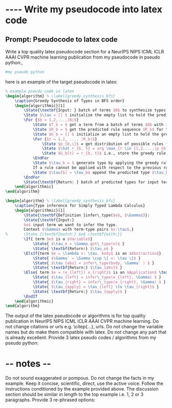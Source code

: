 # ---- Write my pseudocode into latex code

## Prompt: Pseudocode to latex code
Write a top quality latex pseudocode section for a NeurIPS NIPS ICML ICLR AAAI CVPR machine learning publication 
from my pseudocode in pseudo python:, 
```python
#my pseudo python
```
here is an example of the target pseudocode in latex:
```latex
% example pseudo code in latex
\begin{algorithm} % \label{greedy_synthesis_bfs}
	\caption{Greedy Synthesis of Types in BFS order} 
	\begin{algorithmic}[1]
	    \State{\textbf{Input: } batch of terms $B$ to synthesize types of length $|B|$}
	    \State $\tau = [] $ initialize the empty list to hold the predicted batch of types.
		\For {$b = 1,2,...,|B|$}
		    \State $T_b = $ get a term from a batch of terms $B$ with index $b$
		    \State $R_b = $ get the predicted rule sequence $R_b$ for the term $T_b$
		    \State $G_b = [] $ initialize an empty list to hold the greedy rules from $R_b$ 
			\For {$t = 1,2, ..., |R_b|$}
			    \State $p_{b,i}$ = get distribution of possible rules for the current type inference step $t$
			    \State $\hat r_{b, t} = arg \max_{r \in {1,2,...,|p_{b,i}|} } \{ p_{b,t}[r] \}$ i.e., get the most likely rule for this time step $t$ for the current term $T_b$
			    \State $G_b[t] = r_{b, t}$ i.e., store the greedy rule to predict in time step $t$
			\EndFor
			\State $\tau_b = $ generate type by applying the greedy rules from $G_b$ in BFS order. 
			If a rule cannot be applied with respect to the previous rule in BFS order skip this type and append the dummy error type.
			\State $\tau[b] = \tau_b$ append the predicted type $\tau_b$ to the list of types.
		\EndFor
		\State{\textbf{Return: } batch of predicted types for input terms $\tau$}
	\end{algorithmic} 
\end{algorithm}

\begin{algorithm} % \label{greedy_synthesis_bfs}
	\caption{Type inference for Simply Typed Lambda Calculus} 
	\begin{algorithmic}[1]
	    \State{\textbf{Definition }infer\_type($e$, $\Gamma$)}:
		\State{\textbf{Input:} 
		$e$ input term we want to infer the type. 
		Context $\Gamma$ with term-type pairs $x:\tau$.}
% 		\State {\textbf{match:} $e$ \textbf{with:}}
		\If{ term $e$ is a $Variable$}
		    \State{ $\tau_e = \Gamma.get\_type(e)$ }
		    \State{ \textbf{Return:} $\tau_e$ }
		\ElsIf{term $e = \lambda x: \tau. body$ is an $Abstraction$} 
			\State{ $\Gamma' = \Gamma \cup \{ x: \tau \}$ }
			\State{ $\tau_{abs} = infer\_type(body, \Gamma' ) $ }
		    \State{ \textbf{Return:} $\tau_{abs}$ }
		\Else{ term $e = (e_{left}) e_{right}$ is an $Application$ \textbf{then}} 
			\State{ $\tau_{left} = infer\_type(e_{left}, \Gamma) $ }
			\State{ $\tau_{right} = infer\_type(e_{right}, \Gamma) $ }
			\State{ $\tau_{apply} = \tau_{left} \to \tau_{right}$ }
		    \State{ \textbf{Return:} $\tau_{apply}$ }
		\EndIf
	\end{algorithmic} 
\end{algorithm}
```
The output of the latex pseudocode or algorithms is for top quality publication in NeurIPS NIPS ICML ICLR AAAI CVPR machine learning.
Do not change citations or urls e.g. \citep{...}, urls.
Do not change the variable names but do make them compatible with latex.
Do not change any part that is already excellent.
Provide 3 latex pseudo codes / algorithms from my pseudo python:

# -- notes --
Do not sound exaggerated or pompous.
Do not change the facts in my example.
Keep it concise, scientific, direct, use the active voice.
Follow the instructions conditioned by the example provided above.
The discussion section should be similar in length to the top example i.e. 1, 2 or 3 paragraphs.
Provide 3 re-phrased options: